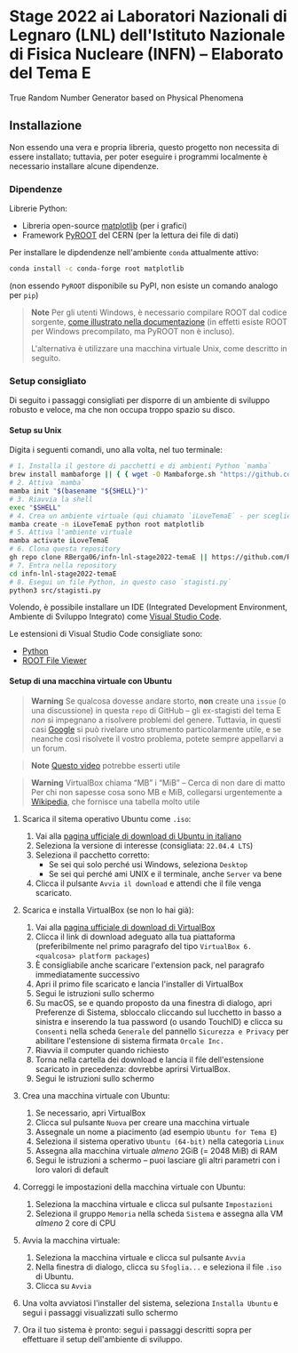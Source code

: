 # Stage 2022 ai Laboratori Nazionali di Legnaro (LNL) dell'Istituto Nazionale di Fisica Nucleare (INFN) – Elaborato del Tema E

True Random Number Generator based on Physical Phenomena

## Installazione

Non essendo una vera e propria libreria, questo progetto non necessita di essere installato; tuttavia, per poter eseguire i programmi localmente è necessario installare alcune dipendenze.

### Dipendenze

Librerie Python:

* Libreria open-source [matplotlib](https://matplotlib.org/) (per i grafici)
* Framework [PyROOT](https://root.cern/) del CERN (per la lettura dei file di dati)

Per installare le dipdendenze nell'ambiente `conda` attualmente attivo:

```bash
conda install -c conda-forge root matplotlib
```

(non essendo `PyROOT` disponibile su PyPI, non esiste un comando analogo per `pip`)

> **Note**
> Per gli utenti Windows, è necessario compilare ROOT dal codice sorgente, [come illustrato nella documentazione](https://root.cern/install/#build-from-source) (in effetti esiste ROOT per Windows precompilato, ma PyROOT non è incluso).
>
> L'alternativa è utilizzare una macchina virtuale Unix, come descritto in seguito.

### Setup consigliato

Di seguito i passaggi consigliati per disporre di un ambiente di sviluppo robusto e veloce, ma che non occupa troppo spazio su disco.

#### Setup su Unix

Digita i seguenti comandi, uno alla volta, nel tuo terminale:

```bash
# 1. Installa il gestore di pacchetti e di ambienti Python `mamba`
brew install mambaforge || { { wget -O Mambaforge.sh "https://github.com/conda-forge/miniforge/releases/latest/download/Mambaforge-$(uname)-$(uname -m).sh" || curl -fsSLo Mambaforge.sh "https://github.com/conda-forge/miniforge/releases/latest/download/Mambaforge-MacOSX-$(uname -m).sh" ; } && bash Mambaforge.sh -b; }
# 2. Attiva `mamba`
mamba init "$(basename "${SHELL}")"
# 3. Riavvia la shell
exec "$SHELL"
# 4. Crea un ambiente virtuale (qui chiamato `iLoveTemaE` - per scegliere un altro nome, semplicemente digitarlo al posto di `iLoveTemaE`)
mamba create -n iLoveTemaE python root matplotlib
# 5. Attiva l'ambiente virtuale
mamba activate iLoveTemaE
# 6. Clona questa repository
gh repo clone RBerga06/infn-lnl-stage2022-temaE || https://github.com/RBerga06/infn-lnl-stage2022-temaE.git
# 7. Entra nella repository
cd infn-lnl-stage2022-temaE
# 8. Esegui un file Python, in questo caso `stagisti.py`
python3 src/stagisti.py
```

Volendo, è possibile installare un IDE (Integrated Development Environment, Ambiente di Sviluppo Integrato) come [Visual Studio Code](https://code.visualstudio.com/).

Le estensioni di Visual Studio Code consigliate sono:

* [Python](https://marketplace.visualstudio.com/items?itemName=ms-python.python)
* [ROOT File Viewer](https://marketplace.visualstudio.com/items?itemName=albertopdrf.root-file-viewer)

#### Setup di una macchina virtuale con Ubuntu

> **Warning**
> Se qualcosa dovesse andare storto, **non** create una `issue` (o una discussione) in questa `repo` di GitHub – gli ex-stagisti del tema E *non* si impegnano a risolvere problemi del genere.
> Tuttavia, in questi casi [Google](https://www.google.com) si può rivelare uno strumento particolarmente utile, e se neanche così risolvete il vostro problema, potete sempre appellarvi a un forum.

> **Note**
> [Questo video](https://youtu.be/x5MhydijWmc) potrebbe esserti utile

> **Warning**
> VirtualBox chiama “MB” i “MiB” – Cerca di non dare di matto
> Per chi non sapesse cosa sono MB e MiB, collegarsi urgentemente a [Wikipedia](https://it.wikipedia.org/wiki/Bit), che fornisce una tabella molto utile

1. Scarica il sitema operativo Ubuntu come `.iso`:
    1. Vai alla [pagina ufficiale di download di Ubuntu in italiano](https://www.ubuntu-it.org/download)
    2. Seleziona la versione di interesse (consigliata: `22.04.4 LTS`)
    3. Seleziona il pacchetto corretto:
        * Se sei qui solo perché usi Windows, seleziona `Desktop`
        * Se sei qui perché ami UNIX e il terminale, anche `Server` va bene
    4. Clicca il pulsante `Avvia il download` e attendi che il file venga scaricato.

2. Scarica e installa VirtualBox (se non lo hai già):
    1. Vai alla [pagina ufficiale di download di VirtualBox](https://www.virtualbox.org/wiki/Downloads)
    2. Clicca il link di download adeguato alla tua piattaforma (preferibilmente nel primo paragrafo del tipo `VirtualBox 6.<qualcosa> platform packages`)
    3. È consigliabile anche scaricare l'extension pack, nel paragrafo immediatamente successivo
    4. Apri il primo file scaricato e lancia l'installer di VirtualBox
    5. Segui le istruzioni sullo schermo
    6. Su macOS, se e quando proposto da una finestra di dialogo, apri Preferenze di Sistema, sbloccalo cliccando sul lucchetto in basso a sinistra e inserendo la tua password (o usando TouchID) e clicca su `Consenti` nella scheda `Generale` del pannello `Sicurezza e Privacy` per abilitare l'estensione di sistema firmata `Orcale Inc.`
    7. Riavvia il computer quando richiesto
    8. Torna nella cartella dei download e lancia il file dell'estensione scaricato in precedenza: dovrebbe aprirsi VirtualBox.
    9. Segui le istruzioni sullo schermo

3. Crea una macchina virtuale con Ubuntu:
    1. Se necessario, apri VirtualBox
    2. Clicca sul pulsante `Nuova` per creare una macchina virtuale
    3. Assegnale un nome a piacimento (ad esempio `Ubuntu for Tema E`)
    4. Seleziona il sistema operativo `Ubuntu (64-bit)` nella categoria `Linux`
    5. Assegna alla macchina virtuale *almeno* 2GiB (= 2048 MiB) di RAM
    6. Segui le istruzioni a schermo – puoi lasciare gli altri parametri con i loro valori di default

4. Correggi le impostazioni della macchina virtuale con Ubuntu:
    1. Seleziona la macchina virtuale e clicca sul pulsante `Impostazioni`
    2. Seleziona il gruppo `Memoria` nella scheda `Sistema` e assegna alla VM *almeno* 2 core di CPU

5. Avvia la macchina virtuale:
    1. Seleziona la macchina virtuale e clicca sul pulsante `Avvia`
    2. Nella finestra di dialogo, clicca su `Sfoglia...` e seleziona il file `.iso` di Ubuntu.
    3. Clicca su `Avvia`

6. Una volta avviatosi l'installer del sistema, seleziona `Installa Ubuntu` e segui i passaggi visualizzati sullo schermo

7. Ora il tuo sistema è pronto: segui i passaggi descritti sopra per effettuare il setup dell'ambiente di sviluppo.
